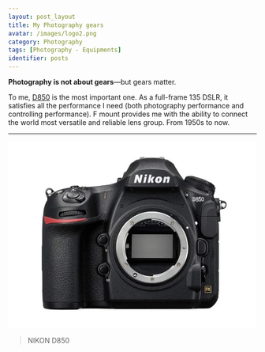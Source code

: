 ```yaml
---
layout: post_layout
title: My Photography gears
avatar: /images/logo2.png
category: Photography
tags: [Photography - Equipments]
identifier: posts
---
```


**Photography is not about gears**—but gears matter.  
  
To me, [D850](https://www.nikon.se/sv_SE/product/digital-cameras/slr/professional/d850) is the most important one.
As a full-frame 135 DSLR, it satisfies all the performance I need (both photography performance and controlling performance).
F mount provides me with the ability to connect the world most versatile and reliable lens group. From 1950s to now.

---------------

![Web](/images/posts/my_gear/1035520.jpg "Web")
>NIKON D850